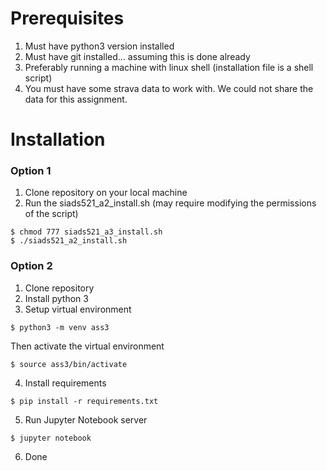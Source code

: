 # Prerequisites
1. Must have python3 version installed
2. Must have git installed... assuming this is done already
3. Preferably running a machine with linux shell (installation file is a shell script)
4. You must have some strava data to work with. We could not share the data for this assignment.

# Installation
### Option 1
1. Clone repository on your local machine
2. Run the siads521_a2_install.sh (may require modifying the permissions of the script)
```shell
$ chmod 777 siads521_a3_install.sh
$ ./siads521_a2_install.sh
```

### Option 2
1. Clone repository
2. Install python 3
3. Setup virtual environment
```shell 
$ python3 -m venv ass3
```
Then activate the virtual environment 
```shell
$ source ass3/bin/activate
```
4. Install requirements
```shell
$ pip install -r requirements.txt
```
5. Run Jupyter Notebook server
```shell
$ jupyter notebook
```
6. Done

